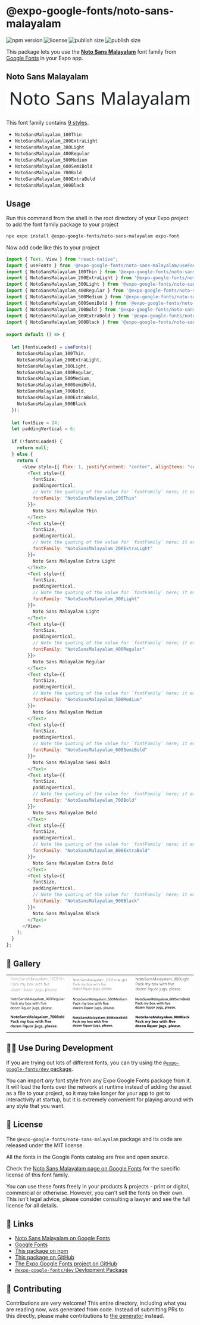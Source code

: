 # @expo-google-fonts/noto-sans-malayalam

![npm version](https://flat.badgen.net/npm/v/@expo-google-fonts/noto-sans-malayalam)
![license](https://flat.badgen.net/github/license/expo/google-fonts)
![publish size](https://flat.badgen.net/packagephobia/install/@expo-google-fonts/noto-sans-malayalam)
![publish size](https://flat.badgen.net/packagephobia/publish/@expo-google-fonts/noto-sans-malayalam)

This package lets you use the [**Noto Sans Malayalam**](https://fonts.google.com/specimen/Noto+Sans+Malayalam) font family from [Google Fonts](https://fonts.google.com/) in your Expo app.

## Noto Sans Malayalam

![Noto Sans Malayalam](./font-family.png)

This font family contains [9 styles](#-gallery).

- `NotoSansMalayalam_100Thin`
- `NotoSansMalayalam_200ExtraLight`
- `NotoSansMalayalam_300Light`
- `NotoSansMalayalam_400Regular`
- `NotoSansMalayalam_500Medium`
- `NotoSansMalayalam_600SemiBold`
- `NotoSansMalayalam_700Bold`
- `NotoSansMalayalam_800ExtraBold`
- `NotoSansMalayalam_900Black`

## Usage

Run this command from the shell in the root directory of your Expo project to add the font family package to your project

```sh
npx expo install @expo-google-fonts/noto-sans-malayalam expo-font
```

Now add code like this to your project

```js
import { Text, View } from "react-native";
import { useFonts } from '@expo-google-fonts/noto-sans-malayalam/useFonts';
import { NotoSansMalayalam_100Thin } from '@expo-google-fonts/noto-sans-malayalam/100Thin';
import { NotoSansMalayalam_200ExtraLight } from '@expo-google-fonts/noto-sans-malayalam/200ExtraLight';
import { NotoSansMalayalam_300Light } from '@expo-google-fonts/noto-sans-malayalam/300Light';
import { NotoSansMalayalam_400Regular } from '@expo-google-fonts/noto-sans-malayalam/400Regular';
import { NotoSansMalayalam_500Medium } from '@expo-google-fonts/noto-sans-malayalam/500Medium';
import { NotoSansMalayalam_600SemiBold } from '@expo-google-fonts/noto-sans-malayalam/600SemiBold';
import { NotoSansMalayalam_700Bold } from '@expo-google-fonts/noto-sans-malayalam/700Bold';
import { NotoSansMalayalam_800ExtraBold } from '@expo-google-fonts/noto-sans-malayalam/800ExtraBold';
import { NotoSansMalayalam_900Black } from '@expo-google-fonts/noto-sans-malayalam/900Black';

export default () => {

  let [fontsLoaded] = useFonts({
    NotoSansMalayalam_100Thin, 
    NotoSansMalayalam_200ExtraLight, 
    NotoSansMalayalam_300Light, 
    NotoSansMalayalam_400Regular, 
    NotoSansMalayalam_500Medium, 
    NotoSansMalayalam_600SemiBold, 
    NotoSansMalayalam_700Bold, 
    NotoSansMalayalam_800ExtraBold, 
    NotoSansMalayalam_900Black
  });

  let fontSize = 24;
  let paddingVertical = 6;

  if (!fontsLoaded) {
    return null;
  } else {
    return (
      <View style={{ flex: 1, justifyContent: "center", alignItems: "center" }}>
        <Text style={{
          fontSize,
          paddingVertical,
          // Note the quoting of the value for `fontFamily` here; it expects a string!
          fontFamily: "NotoSansMalayalam_100Thin"
        }}>
          Noto Sans Malayalam Thin
        </Text>
        <Text style={{
          fontSize,
          paddingVertical,
          // Note the quoting of the value for `fontFamily` here; it expects a string!
          fontFamily: "NotoSansMalayalam_200ExtraLight"
        }}>
          Noto Sans Malayalam Extra Light
        </Text>
        <Text style={{
          fontSize,
          paddingVertical,
          // Note the quoting of the value for `fontFamily` here; it expects a string!
          fontFamily: "NotoSansMalayalam_300Light"
        }}>
          Noto Sans Malayalam Light
        </Text>
        <Text style={{
          fontSize,
          paddingVertical,
          // Note the quoting of the value for `fontFamily` here; it expects a string!
          fontFamily: "NotoSansMalayalam_400Regular"
        }}>
          Noto Sans Malayalam Regular
        </Text>
        <Text style={{
          fontSize,
          paddingVertical,
          // Note the quoting of the value for `fontFamily` here; it expects a string!
          fontFamily: "NotoSansMalayalam_500Medium"
        }}>
          Noto Sans Malayalam Medium
        </Text>
        <Text style={{
          fontSize,
          paddingVertical,
          // Note the quoting of the value for `fontFamily` here; it expects a string!
          fontFamily: "NotoSansMalayalam_600SemiBold"
        }}>
          Noto Sans Malayalam Semi Bold
        </Text>
        <Text style={{
          fontSize,
          paddingVertical,
          // Note the quoting of the value for `fontFamily` here; it expects a string!
          fontFamily: "NotoSansMalayalam_700Bold"
        }}>
          Noto Sans Malayalam Bold
        </Text>
        <Text style={{
          fontSize,
          paddingVertical,
          // Note the quoting of the value for `fontFamily` here; it expects a string!
          fontFamily: "NotoSansMalayalam_800ExtraBold"
        }}>
          Noto Sans Malayalam Extra Bold
        </Text>
        <Text style={{
          fontSize,
          paddingVertical,
          // Note the quoting of the value for `fontFamily` here; it expects a string!
          fontFamily: "NotoSansMalayalam_900Black"
        }}>
          Noto Sans Malayalam Black
        </Text>
      </View>
    );
  }
};
```

## 🔡 Gallery


||||
|-|-|-|
|![NotoSansMalayalam_100Thin](./100Thin/NotoSansMalayalam_100Thin.ttf.png)|![NotoSansMalayalam_200ExtraLight](./200ExtraLight/NotoSansMalayalam_200ExtraLight.ttf.png)|![NotoSansMalayalam_300Light](./300Light/NotoSansMalayalam_300Light.ttf.png)||
|![NotoSansMalayalam_400Regular](./400Regular/NotoSansMalayalam_400Regular.ttf.png)|![NotoSansMalayalam_500Medium](./500Medium/NotoSansMalayalam_500Medium.ttf.png)|![NotoSansMalayalam_600SemiBold](./600SemiBold/NotoSansMalayalam_600SemiBold.ttf.png)||
|![NotoSansMalayalam_700Bold](./700Bold/NotoSansMalayalam_700Bold.ttf.png)|![NotoSansMalayalam_800ExtraBold](./800ExtraBold/NotoSansMalayalam_800ExtraBold.ttf.png)|![NotoSansMalayalam_900Black](./900Black/NotoSansMalayalam_900Black.ttf.png)||


## 👩‍💻 Use During Development

If you are trying out lots of different fonts, you can try using the [`@expo-google-fonts/dev` package](https://github.com/expo/google-fonts/tree/master/font-packages/dev#readme).

You can import _any_ font style from any Expo Google Fonts package from it. It will load the fonts over the network at runtime instead of adding the asset as a file to your project, so it may take longer for your app to get to interactivity at startup, but it is extremely convenient for playing around with any style that you want.


## 📖 License

The `@expo-google-fonts/noto-sans-malayalam` package and its code are released under the MIT license.

All the fonts in the Google Fonts catalog are free and open source.

Check the [Noto Sans Malayalam page on Google Fonts](https://fonts.google.com/specimen/Noto+Sans+Malayalam) for the specific license of this font family.

You can use these fonts freely in your products & projects - print or digital, commercial or otherwise. However, you can't sell the fonts on their own. This isn't legal advice, please consider consulting a lawyer and see the full license for all details.

## 🔗 Links

- [Noto Sans Malayalam on Google Fonts](https://fonts.google.com/specimen/Noto+Sans+Malayalam)
- [Google Fonts](https://fonts.google.com/)
- [This package on npm](https://www.npmjs.com/package/@expo-google-fonts/noto-sans-malayalam)
- [This package on GitHub](https://github.com/expo/google-fonts/tree/master/font-packages/noto-sans-malayalam)
- [The Expo Google Fonts project on GitHub](https://github.com/expo/google-fonts)
- [`@expo-google-fonts/dev` Devlopment Package](https://github.com/expo/google-fonts/tree/master/font-packages/dev)

## 🤝 Contributing

Contributions are very welcome! This entire directory, including what you are reading now, was generated from code. Instead of submitting PRs to this directly, please make contributions to [the generator](https://github.com/expo/google-fonts/tree/master/packages/generator) instead.
